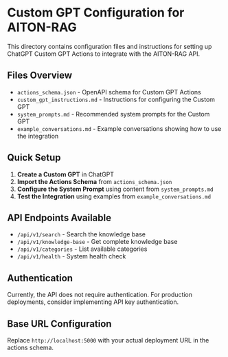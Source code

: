 # Custom GPT Configuration for AITON-RAG

This directory contains configuration files and instructions for setting up ChatGPT Custom GPT Actions to integrate with the AITON-RAG API.

## Files Overview

- `actions_schema.json` - OpenAPI schema for Custom GPT Actions
- `custom_gpt_instructions.md` - Instructions for configuring the Custom GPT
- `system_prompts.md` - Recommended system prompts for the Custom GPT
- `example_conversations.md` - Example conversations showing how to use the integration

## Quick Setup

1. **Create a Custom GPT** in ChatGPT
2. **Import the Actions Schema** from `actions_schema.json`
3. **Configure the System Prompt** using content from `system_prompts.md`
4. **Test the Integration** using examples from `example_conversations.md`

## API Endpoints Available

- `/api/v1/search` - Search the knowledge base
- `/api/v1/knowledge-base` - Get complete knowledge base
- `/api/v1/categories` - List available categories
- `/api/v1/health` - System health check

## Authentication

Currently, the API does not require authentication. For production deployments, consider implementing API key authentication.

## Base URL Configuration

Replace `http://localhost:5000` with your actual deployment URL in the actions schema.
